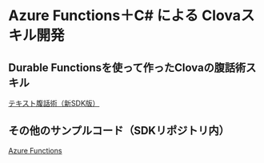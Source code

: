 # Azure Functions＋C# による Clovaスキル開発

## Durable Functionsを使って作ったClovaの腹話術スキル
[テキスト腹話術（新SDK版）](../tree/master/chapter05/ClovaVentriloquism)

## その他のサンプルコード（SDKリポジトリ内）
[Azure Functions](/line-developer-community/clova-extensions-kit-csharp/tree/master/clova-extensions-kit-csharp-azure-functions)
